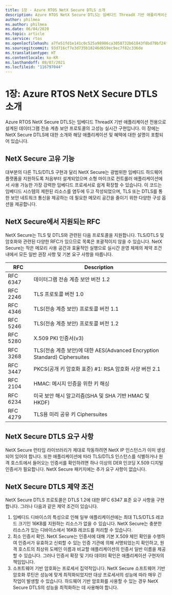```yaml
---
title: 1장 - Azure RTOS NetX Secure DTLS 소개
description: Azure RTOS NetX Secure DTLS는 임베디드 ThreadX 기반 애플리케이션용으로 설계된 데이터그램 전송 계층 보안 프로토콜의 실시간 구현입니다.
author: philmea
ms.author: philmea
ms.date: 06/04/2020
ms.topic: article
ms.service: rtos
ms.openlocfilehash: a7fe51fd1e141c0c525a98986ca3058732b61843f8bd79bf24fc5ac986147501
ms.sourcegitcommit: 93d716cf7e3d735b18246d659ec9ec7f82c336de
ms.translationtype: HT
ms.contentlocale: ko-KR
ms.lasthandoff: 08/07/2021
ms.locfileid: "116797044"
---
```

# <a name="chapter-1-introduction-to-azure-rtos-netx-secure-dtls"></a>1장: Azure RTOS NetX Secure DTLS 소개

Azure RTOS NetX Secure DTLS는 임베디드 ThreadX 기반 애플리케이션 전용으로 설계된 데이터그램 전송 계층 보안 프로토콜의 고성능 실시간 구현입니다. 이 장에는 NetX Secure DTLS에 대한 소개와 해당 애플리케이션 및 혜택에 대한 설명이 포함되어 있습니다.

## <a name="netx-secure-unique-features"></a>NetX Secure 고유 기능

대부분의 다른 TLS/DTLS 구현과 달리 NetX Secure는 광범위한 임베디드 하드웨어 플랫폼을 지원하도록 처음부터 설계되었으며 소형 마이크로 컨트롤러 애플리케이션에서 사용 가능한 가장 강력한 임베디드 프로세서로 쉽게 확장할 수 있습니다. 이 코드는 임베디드 시스템의 제한된 리소스를 염두에 두고 작성되었으며, TLS 또는 DTLS를 통한 보안 네트워크 통신을 제공하는 데 필요한 메모리 공간을 줄이기 위한 다양한 구성 옵션을 제공합니다.

## <a name="rfcs-supported-by-netx-secure"></a>NetX Secure에서 지원되는 RFC

NetX Secure는 TLS 및 DTLS와 관련된 다음 프로토콜을 지원합니다. TLS/DTLS 및 암호화와 관련된 다양한 RFC가 있으므로 목록은 포괄적이지 않을 수 있습니다. NetX Secure는 작은 메모리 사용 공간과 효율적인 실행으로 실시간 운영 체제의 제약 조건 내에서 모든 일반 권장 사항 및 기본 요구 사항을 따릅니다.


| RFC | Description |
| --- | ----------- |
| RFC 6347 | 데이터그램 전송 계층 보안 버전 1.2 |
| RFC 2246 | TLS 프로토콜 버전 1.0|
| RFC 4346 | TLS(전송 계층 보안) 프로토콜 버전 1.1 |
| RFC 5246 | TLS(전송 계층 보안) 프로토콜 버전 1.2 |
| RFC 5280 | X.509 PKI 인증서(v3) |
| RFC 3268 | TLS(전송 계층 보안)에 대한 AES(Advanced Encryption Standard) Ciphersuites |
| RFC 3447 | PKCS(공개 키 암호화 표준) #1: RSA 암호화 사양 버전 2.1 |
| RFC 2104 | HMAC: 메시지 인증을 위한 키 해싱 |
| RFC 6234 | 미국 보안 해시 알고리즘(SHA 및 SHA 기반 HMAC 및 HKDF) |
| RFC 4279 | TLS용 미리 공유 키 Ciphersuites |

## <a name="netx-secure-dtls-requirements"></a>NetX Secure DTLS 요구 사항

NetX Secure 런타임 라이브러리가 제대로 작동하려면 NetX IP 인스턴스가 이미 생성되어 있어야 합니다. 또한 애플리케이션에 따라 TLS/DTLS 인스턴스를 식별하거나 원격 호스트에서 들어오는 인증서를 확인하려면 하나 이상의 DER 인코딩 X.509 디지털 인증서가 필요합니다. NetX Secure 패키지에는 추가 요구 사항이 없습니다.

## <a name="netx-secure-dtls-constraints"></a>NetX Secure DTLS 제약 조건

NetX Secure DTLS 프로토콜은 DTLS 1.2에 대한 RFC 6347 표준 요구 사항을 구현합니다. 그러나 다음과 같은 제약 조건이 있습니다.

1. 임베디드 디바이스의 특성으로 인해 일부 애플리케이션에는 최대 TLS/DTLS 레코드 크기인 16KB를 지원하는 리소스가 없을 수 있습니다. NetX Secure는 충분한 리소스가 있는 디바이스에서 16KB 레코드를 처리할 수 있습니다.
2. 최소 인증서 확인. NetX Secure는 인증서에 대해 기본 X.509 체인 확인을 수행하여 인증서가 유효하고 신뢰할 수 있는 인증 기관에 의해 서명되었는지 확인하고, 원격 호스트의 최상위 도메인 이름과 비교할 애플리케이션의 인증서 일반 이름을 제공할 수 있습니다. 그러나 인증서 확장 및 기타 데이터 확인은 애플리케이션 구현자의 책임입니다.
3. 소프트웨어 기반 암호화는 프로세서 집약적입니다. NetX Secure 소프트웨어 기반 암호화 루틴은 성능에 맞게 최적화되었지만 대상 프로세서의 성능에 따라 매우 긴 작업이 발생할 수 있습니다. 하드웨어 기반 암호화를 사용할 수 있는 경우 NetX Secure DTLS의 성능을 최적화하는 데 사용해야 합니다.
